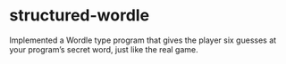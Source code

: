 # structured-wordle
Implemented a Wordle type program that gives the player six guesses at your program’s secret word, just like the real game. 
